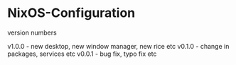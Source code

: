 # NixOS-Configuration

version numbers 

v1.0.0 - new desktop, new window manager, new rice etc
v0.1.0 - change in packages, services etc
v0.0.1 - bug fix, typo fix etc

